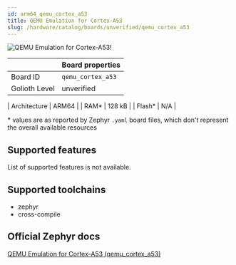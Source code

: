 ```yaml
---
id: arm64_qemu_cortex_a53
title: QEMU Emulation for Cortex-A53
slug: /hardware/catalog/boards/unverified/qemu_cortex_a53
---
```


[//]: # (This is an auto-generated file, do not edit! Changes to it will be lost upon re-generation)

![QEMU Emulation for Cortex-A53!](/img/boards/arm64/qemu_cortex_a53.png "QEMU Emulation for Cortex-A53")

|                | Board properties     |
| -------------  | -------------------- |
| Board ID       | `qemu_cortex_a53` |
| Golioth Level  | unverified       |

| Architecture   | ARM64 |
| RAM*           | 128 kB |
| Flash*         | N/A |

\* values are as reported by Zephyr `.yaml` board files, which don't represent the overall available resources



## Supported features

List of supported features is not available.

## Supported toolchains

* zephyr
* cross-compile

## Official Zephyr docs

[QEMU Emulation for Cortex-A53 (qemu_cortex_a53)](https://docs.zephyrproject.org/latest/boards/arm64/qemu_cortex_a53/doc/index.html)
